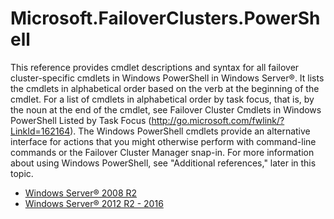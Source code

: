 # Microsoft.FailoverClusters.PowerShell
This reference provides cmdlet descriptions and syntax for all failover cluster-specific cmdlets in Windows PowerShell in Windows Server®. It lists the cmdlets in alphabetical order based on the verb at the beginning of the cmdlet. For a list of cmdlets in alphabetical order by task focus, that is, by the noun at the end of the cmdlet, see Failover Cluster Cmdlets in Windows PowerShell Listed by Task Focus (http://go.microsoft.com/fwlink/?LinkId=162164).
The Windows PowerShell cmdlets provide an alternative interface for actions that you might otherwise perform with command-line commands or the Failover Cluster Manager snap-in. For more information about using Windows PowerShell, see "Additional references," later in this topic.


* [Windows Server® 2008 R2](https://technet.microsoft.com/en-gb/library/ee461009.aspx)
* [Windows Server® 2012 R2 - 2016](https://technet.microsoft.com/itpro/powershell/windows/failover-clusters/index)
